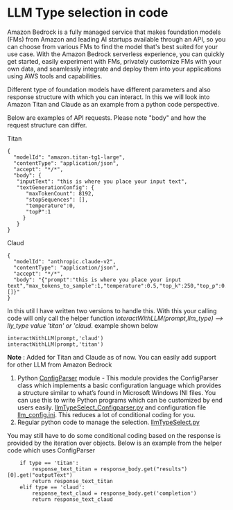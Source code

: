 # LLM Type selection in code

Amazon Bedrock is a fully managed service that makes foundation models (FMs) from Amazon and leading AI startups available through an API, so you can choose from various FMs to find the model that's best suited for your use case. With the Amazon Bedrock serverless experience, you can quickly get started, easily experiment with FMs, privately customize FMs with your own data, and seamlessly integrate and deploy them into your applications using AWS tools and capabilities. 
 
Different type of foundation models have different parameters and also response structure with which you can interact. In this we will look into Amazon Titan and Claude as an example from a python code perspective. 

Below are examples of API requests. Please note "body" and how the request structure can differ.

Titan 

```
{
  "modelId": "amazon.titan-tg1-large",
  "contentType": "application/json",
  "accept": "*/*",
  "body": {
   "inputText": "this is where you place your input text",
   "textGenerationConfig": {
      "maxTokenCount": 8192,
      "stopSequences": [],
      "temperature":0,
      "topP":1
     }
   } 
}
```
Claud
```
{
  "modelId": "anthropic.claude-v2",
  "contentType": "application/json",
  "accept": "*/*",
  "body": "{"prompt":"this is where you place your input text","max_tokens_to_sample":1,"temperature":0.5,"top_k":250,"top_p":0.5,"stop_sequences":[]}"  
}
```

In this util I have written two versions to handle this. With this your calling code will only call the helper function *interactWithLLM(prompt,llm_type) --> lly_type value 'titan' or 'claud*. example shown below

```
interactWithLLM(prompt,'claud')
interactWithLLM(prompt,'titan')
```

**Note** : Added for Titan and Claude as of now. You can easily add support for other LLM from Amazon Bedrock

1. Python [ConfigParser](https://docs.python.org/3/library/configparser.html) module - This module provides the ConfigParser class which implements a basic configuration language which provides a structure similar to what’s found in Microsoft Windows INI files. You can use this to write Python programs which can be customized by end users easily. [llmTypeSelect_Configparser.py](https://github.com/bertieucbs/genai-learning/blob/main/gen-ai-playgrounds/bedrock/utils/llm_type_selections/llmTypeSelect_Configparser.py) and configuration file [llm_config.ini](https://github.com/bertieucbs/genai-learning/blob/main/gen-ai-playgrounds/bedrock/utils/llm_type_selections/llm_config.ini). This reduces a lot of conditional coding for you. 
2. Regular python code to manage the selection. [llmTypeSelect.py](https://github.com/bertieucbs/genai-learning/blob/main/gen-ai-playgrounds/bedrock/utils/llm_type_selections/llmTypeSelect.py)

You may still have to do some conditional coding based on the response is provided by the iteration over objects. Below is an example from the helper code which uses ConfigParser

```
    if type == 'titan':
        response_text_titan = response_body.get("results")[0].get("outputText")
        return response_text_titan
    elif type == 'claud':
        response_text_claud = response_body.get('completion')
        return response_text_claud
```
